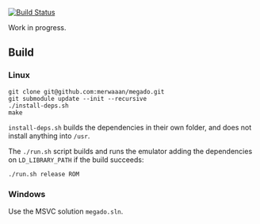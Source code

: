 [![Build Status](https://travis-ci.org/merwaaan/megado.svg?branch=master)](https://travis-ci.org/merwaaan/megado)

Work in progress.

## Build

### Linux

```
git clone git@github.com:merwaaan/megado.git
git submodule update --init --recursive
./install-deps.sh
make
```

`install-deps.sh` builds the dependencies in their own folder, and does not
install anything into `/usr`.

The `./run.sh` script builds and runs the emulator adding the dependencies on
`LD_LIBRARY_PATH` if the build succeeds:

```
./run.sh release ROM
```

### Windows

Use the MSVC solution `megado.sln`.
